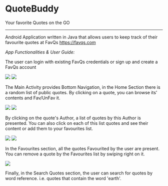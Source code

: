# QuoteBuddy
Your favorite Quotes on the GO

---
Android Application written in Java that allows users to keep track of their favourite quotes at FavQs 
https://favqs.com

*App Functionalities & User Guide:*

The user can login with existing FavQs credentials or sign up and create a FavQs account

![](images/Screenshot_2019-11-12-17-51-33-702com.nikoarap.favqsapp.png)
![](images/Screenshot_2019-11-12-17-51-37-288_com.nikoarap.favqsapp.png)

 
The Main Activity provides Bottom Navigation, in the Home Section there is a random list of public quotes.
By clicking on a quote, you can browse its' contents and Fav/UnFav it.

![](images/Screenshot_2019-11-12-17-51-57-114_com.nikoarap.favqsapp.png)
![](images/Screenshot_2019-11-12-17-53-03-744_com.nikoarap.favqsapp.png)


By clicking on the quote's Author, a list of quotes by this Author is presented.
You can also click on each of this list quotes and see their content or add them to your favourites list.

![](images/Screenshot_2019-11-12-17-53-10-867_com.nikoarap.favqsapp.png)
![](images/Screenshot_2019-11-12-17-53-32-504_com.nikoarap.favqsapp.png)


In the Favourites section, all the quotes Favourited by the user are present.
You can remove a quote by the Favourites list by swiping right on it.

![](images/Screenshot_2019-11-12-17-54-54-579_com.nikoarap.favqsapp.png)

Finally, in the Search Quotes section, the user can search for quotes by word reference. i.e. quotes that contain the word 'earth'.
